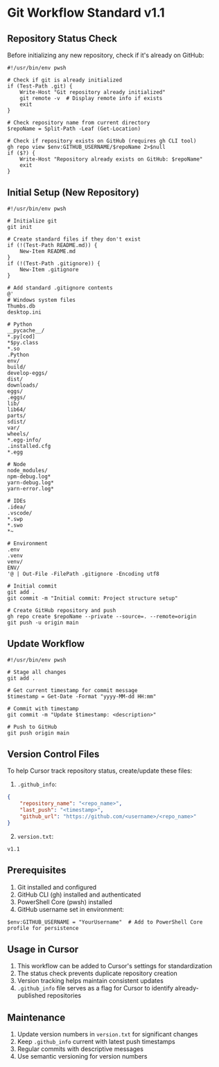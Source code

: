 # Git Workflow Standard v1.1

## Repository Status Check
Before initializing any new repository, check if it's already on GitHub:
```pwsh
#!/usr/bin/env pwsh

# Check if git is already initialized
if (Test-Path .git) {
    Write-Host "Git repository already initialized"
    git remote -v  # Display remote info if exists
    exit
}

# Check repository name from current directory
$repoName = Split-Path -Leaf (Get-Location)

# Check if repository exists on GitHub (requires gh CLI tool)
gh repo view $env:GITHUB_USERNAME/$repoName 2>$null
if ($?) {
    Write-Host "Repository already exists on GitHub: $repoName"
    exit
}
```

## Initial Setup (New Repository)
```pwsh
#!/usr/bin/env pwsh

# Initialize git
git init

# Create standard files if they don't exist
if (!(Test-Path README.md)) {
    New-Item README.md
}
if (!(Test-Path .gitignore)) {
    New-Item .gitignore
}

# Add standard .gitignore contents
@'
# Windows system files
Thumbs.db
desktop.ini

# Python
__pycache__/
*.py[cod]
*$py.class
*.so
.Python
env/
build/
develop-eggs/
dist/
downloads/
eggs/
.eggs/
lib/
lib64/
parts/
sdist/
var/
wheels/
*.egg-info/
.installed.cfg
*.egg

# Node
node_modules/
npm-debug.log*
yarn-debug.log*
yarn-error.log*

# IDEs
.idea/
.vscode/
*.swp
*.swo
*~

# Environment
.env
.venv
venv/
ENV/
'@ | Out-File -FilePath .gitignore -Encoding utf8

# Initial commit
git add .
git commit -m "Initial commit: Project structure setup"

# Create GitHub repository and push
gh repo create $repoName --private --source=. --remote=origin
git push -u origin main
```

## Update Workflow
```pwsh
#!/usr/bin/env pwsh

# Stage all changes
git add .

# Get current timestamp for commit message
$timestamp = Get-Date -Format "yyyy-MM-dd HH:mm"

# Commit with timestamp
git commit -m "Update $timestamp: <description>"

# Push to GitHub
git push origin main
```

## Version Control Files
To help Cursor track repository status, create/update these files:

1. `.github_info`:
```json
{
    "repository_name": "<repo_name>",
    "last_push": "<timestamp>",
    "github_url": "https://github.com/<username>/<repo_name>"
}
```

2. `version.txt`:
```
v1.1
```

## Prerequisites
1. Git installed and configured
2. GitHub CLI (gh) installed and authenticated
3. PowerShell Core (pwsh) installed
4. GitHub username set in environment:
```pwsh
$env:GITHUB_USERNAME = "YourUsername"  # Add to PowerShell Core profile for persistence
```

## Usage in Cursor
1. This workflow can be added to Cursor's settings for standardization
2. The status check prevents duplicate repository creation
3. Version tracking helps maintain consistent updates
4. `.github_info` file serves as a flag for Cursor to identify already-published repositories

## Maintenance
1. Update version numbers in `version.txt` for significant changes
2. Keep `.github_info` current with latest push timestamps
3. Regular commits with descriptive messages
4. Use semantic versioning for version numbers 